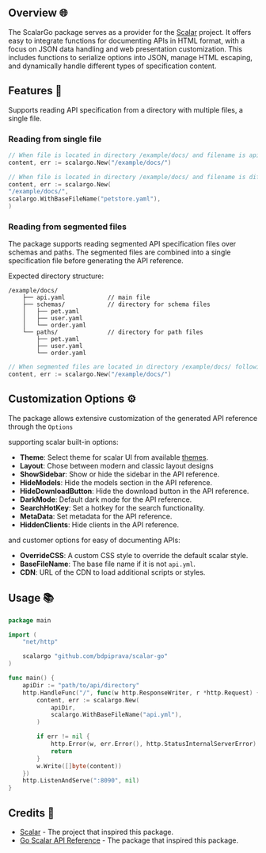 ## Overview 🌐

The ScalarGo package serves as a provider for the [Scalar](https://github.com/scalar/scalar) project. It offers easy to
integrate functions for documenting APIs in HTML format, with a focus on JSON data handling and web presentation
customization. This includes functions to serialize options into JSON, manage HTML escaping, and dynamically handle
different types of specification content.

## Features 🚀

Supports reading API specification from a directory with multiple files, a single file.

### Reading from single file

```go
// When file is located in directory /example/docs/ and filename is api.yaml(default lookup name)
content, err := scalargo.New("/example/docs/")

// When file is located in directory /example/docs/ and filename is different from default lookup name e.g. petstore.yaml
content, err := scalargo.New(
"/example/docs/",
scalargo.WithBaseFileName("petstore.yaml"),
)
```

### Reading from segmented files

The package supports reading segmented API specification files over schemas and paths. The segmented files are combined
into a single specification file before generating the API reference.

Expected directory structure:

```text
/example/docs/
    ├── api.yaml            // main file
    ├── schemas/            // directory for schema files
    │   ├── pet.yaml
    │   ├── user.yaml
    │   └── order.yaml
    └── paths/              // directory for path files
        ├── pet.yaml
        ├── user.yaml
        └── order.yaml
```

```go
// When segmented files are located in directory /example/docs/ following the expected directory structure
content, err := scalargo.New("/example/docs/")
```

## Customization Options ⚙️

The package allows extensive customization of the generated API reference through the `Options`

supporting scalar built-in options:

- **Theme**:  Select theme for scalar UI from
  available [themes](https://github.com/scalar/scalar/blob/main/documentation/themes.md).
- **Layout**: Chose between modern and classic layout designs
- **ShowSidebar**: Show or hide the sidebar in the API reference.
- **HideModels**: Hide the models section in the API reference.
- **HideDownloadButton**: Hide the download button in the API reference.
- **DarkMode**: Default dark mode for the API reference.
- **SearchHotKey**: Set a hotkey for the search functionality.
- **MetaData**: Set metadata for the API reference.
- **HiddenClients**: Hide clients in the API reference.

and customer options for easy of documenting APIs:

- **OverrideCSS**: A custom CSS style to override the default scalar style.
- **BaseFileName**: The base file name if it is not `api.yml`.
- **CDN**: URL of the CDN to load additional scripts or styles.

## Usage 📚

```go
package main

import (
	"net/http"

	scalargo "github.com/bdpiprava/scalar-go"
)

func main() {
	apiDir := "path/to/api/directory"
	http.HandleFunc("/", func(w http.ResponseWriter, r *http.Request) {
		content, err := scalargo.New(
			apiDir,
			scalargo.WithBaseFileName("api.yml"),
		)

		if err != nil {
			http.Error(w, err.Error(), http.StatusInternalServerError)
			return
		}
		w.Write([]byte(content))
	})
	http.ListenAndServe(":8090", nil)
}
```

## Credits 🙏

- [Scalar](https://github.com/scalar/scalar) - The project that inspired this package.
- [Go Scalar API Reference](https://github.com/MarceloPetrucio/go-scalar-api-reference) - The package that inspired this
  package.